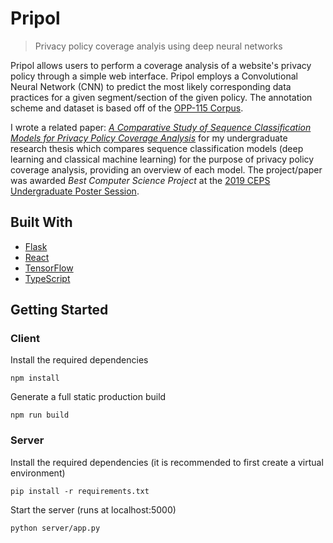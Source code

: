 # Pripol

> Privacy policy coverage analyis using deep neural networks

Pripol allows users to perform a coverage analysis of a website's privacy policy through a simple web interface. Pripol employs a Convolutional Neural Network (CNN) to predict the most likely corresponding data practices for a given segment/section of the given policy. The annotation scheme and dataset is based off of the [OPP-115 Corpus](https://usableprivacy.org/static/files/swilson_acl_2016.pdf).

I wrote a related paper: <em>[A Comparative Study of Sequence Classification Models for Privacy Policy Coverage Analysis](https://arxiv.org/abs/2003.04972)</em> for my undergraduate research thesis which compares sequence classification models (deep learning and classical machine learning) for the purpose of privacy policy coverage analysis, providing an overview of each model. The project/paper was awarded <em>Best Computer Science Project</em> at the [2019 CEPS Undergraduate Poster Session](https://www.uoguelph.ca/ceps/events/2019/08/11th-annual-ceps-undergraduate-poster-session).

## Built With

-   [Flask](https://flask.palletsprojects.com/en/1.1.x/)
-   [React](https://reactjs.org/)
-   [TensorFlow](https://www.tensorflow.org/)
-   [TypeScript](https://www.typescriptlang.org/)

## Getting Started

### Client

Install the required dependencies

```
npm install
```

Generate a full static production build

```
npm run build
```

### Server

Install the required dependencies (it is recommended to first create a virtual environment)

```
pip install -r requirements.txt
```

Start the server (runs at localhost:5000)

```
python server/app.py
```
